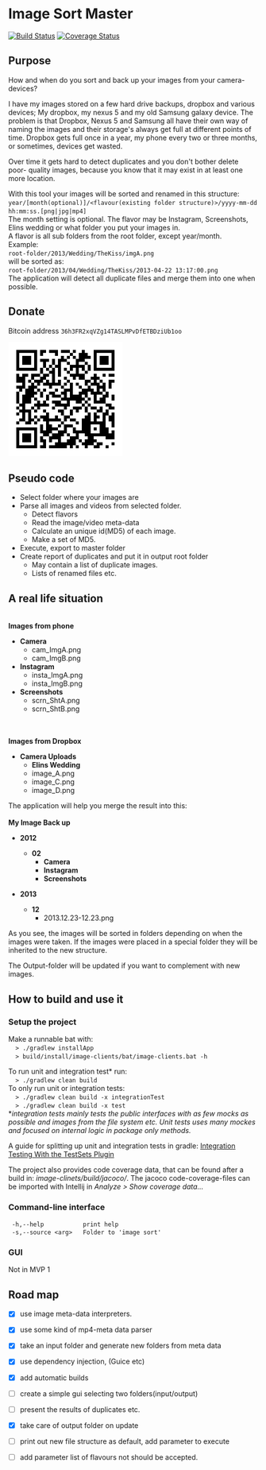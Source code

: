 Image Sort Master
============

[![Build Status](https://travis-ci.org/kotlinski/image-sort-master.svg?branch=feature%2Ftravis)](https://travis-ci.org/kotlinski/image-sort-master) [![Coverage Status](https://img.shields.io/coveralls/kotlinski/image-sort-master.svg)](https://coveralls.io/r/kotlinski/image-sort-master)

Purpose
--------

How and when do you sort and back up your images from your camera-devices? 

I have my images stored on a few hard drive backups, dropbox and various devices;
My dropbox, my nexus 5 and my old Samsung galaxy device. The problem is that 
Dropbox, Nexus 5 and Samsung all have their own way of naming the images and their 
storage's always get full at different points of time. Dropbox gets full once in a year,
my phone every two or three months, or sometimes, devices get wasted. 

Over time it gets hard to detect duplicates and you don't bother delete poor-
quality images, because you know that it may exist in at least one more location.

With this tool your images will be sorted and renamed in this structure:
<br>
`year/[month(optional)]/<flavour(existing folder structure)>/yyyy-mm-dd hh:mm:ss.[png|jpg|mp4]`
<br>
The month setting is optional. 
The flavor may be Instagram, Screenshots, Elins wedding or what folder you
put your images in.<br>
A flavor is all sub folders from the root folder, except year/month.
<br>Example:<br>
`root-folder/2013/Wedding/TheKiss/imgA.png`
 <br>will be sorted as:<br> 
`root-folder/2013/04/Wedding/TheKiss/2013-04-22 13:17:00.png`
<br>
The application will detect all duplicate files and merge them into one when possible. 


Donate
--------
Bitcoin address `36h3FR2xqVZg14TASLMPvDfETBDziUb1oo`

![Bitcoin address](chart.png)


Pseudo code
--------
 - Select folder where your images are
 - Parse all images and videos from selected folder.
     - Detect flavors 
     - Read the image/video meta-data 
     - Calculate an unique id(MD5) of each image.
     - Make a set of MD5.
 - Execute, export to master folder
 - Create report of duplicates and put it in output root folder
     - May contain a list of duplicate images.
     - Lists of renamed files etc. 
 

A real life situation
--------
<br>
<b>Images from phone</b>

-  <b>Camera</b>
    -  cam_ImgA.png
    -  cam_ImgB.png
-  <b>Instagram</b>
    -  insta_ImgA.png
	  -  insta_ImgB.png
-  <b>Screenshots</b>
    -  scrn_ShtA.png
	  -  scrn_ShtB.png

<br><br>
<b>Images from Dropbox</b>

-  <b>Camera Uploads</b>
    -  <b>Elins Wedding</b>
      -  image_A.png
      -  image_C.png
    -  image_D.png
    
 
The application will help you merge the result into this:
<br>
<br>
<b>My Image Back up</b>

-  <b>2012</b>
    -  <b>02</b>
        -  <b>Camera</b>
        -  <b>Instagram</b>
        -  <b>Screenshots</b>

-  <b>2013</b>
    -  <b>12</b>
        -  2013.12.23-12.23.png
            
As you see, the images will be sorted in folders depending on when the images were
taken. If the images were placed in a special folder they will be inherited 
to the new structure.

The Output-folder will be updated if you want to complement with new images.


How to build and use it
--------

### Setup the project
Make a runnable bat with:  <br>
`  > ./gradlew installApp` <br>
`  > build/install/image-clients/bat/image-clients.bat -h` <br>


To run unit and integration test* run: <br> 
`  > ./gradlew clean build` <br>
To only run unit or integration tests: <br>
`  > ./gradlew clean build -x integrationTest` <br>
`  > ./gradlew clean build -x test` <br>
 *_integration tests mainly tests the public interfaces with as few mocks as possible and images 
 from the file system etc. Unit tests uses many mockes and focused on internal logic in package only
 methods._

A guide for splitting up unit and integration tests in gradle: 
[Integration Testing With the TestSets Plugin](http://www.petrikainulainen.net/programming/gradle/getting-started-with-gradle-integration-testing-with-the-testsets-plugin/)

The project also provides code coverage data, that can be found after a build in: 
_image-clinets/build/jacoco/_. The jacoco code-coverage-files can be imported with 
Intellij in _Analyze > Show coverage data..._


### Command-line interface

```
 -h,--help           print help
 -s,--source <arg>   Folder to 'image sort'
```


### GUI 
Not in MVP 1

Road map
--------

- [x] use image meta-data interpreters. 
- [x] use some kind of mp4-meta data parser
- [x] take an input folder and generate new folders from meta data
- [x] use dependency injection, (Guice etc)
- [x] add automatic builds
- [ ] create a simple gui selecting two folders(input/output)
- [ ] present the results of duplicates etc.
- [x] take care of output folder on update
- [ ] print out new file structure as default, add parameter to execute
- [ ] add parameter list of flavours not should be accepted. 

